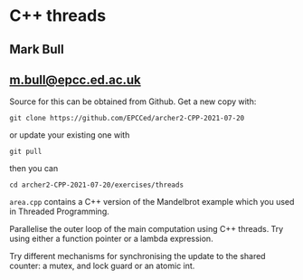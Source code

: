 # C++ threads
## Mark Bull
## m.bull@epcc.ed.ac.uk

Source for this can be obtained from Github. Get a new copy with:

```
git clone https://github.com/EPCCed/archer2-CPP-2021-07-20
```

or update your existing one with

```
git pull
```

then you can

```
cd archer2-CPP-2021-07-20/exercises/threads
```



`area.cpp` contains a C++ version of the Mandelbrot example which you used in Threaded Programming. 

Parallelise the outer loop of the main computation using C++
threads. Try using either a function pointer or a lambda expression.

Try different mechanisms for synchronising the update to the shared
counter: a mutex, and lock guard or an atomic int.

